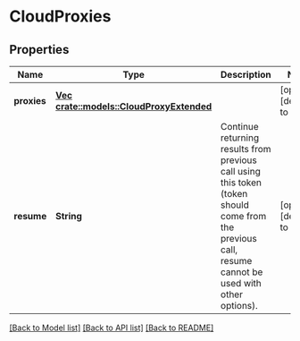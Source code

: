 # CloudProxies

## Properties
Name | Type | Description | Notes
------------ | ------------- | ------------- | -------------
**proxies** | [**Vec <crate::models::CloudProxyExtended>**](CloudProxyExtended.md) |  | [optional] [default to null]
**resume** | **String** | Continue returning results from previous call using this token (token should come from the previous call, resume cannot be used with other options). | [optional] [default to null]

[[Back to Model list]](../README.md#documentation-for-models) [[Back to API list]](../README.md#documentation-for-api-endpoints) [[Back to README]](../README.md)


